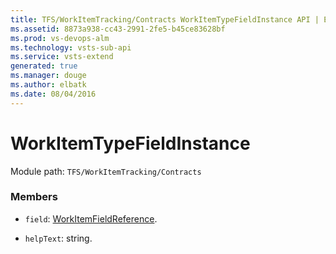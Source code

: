```yaml
---
title: TFS/WorkItemTracking/Contracts WorkItemTypeFieldInstance API | Extensions for Visual Studio Team Services
ms.assetid: 8873a938-cc43-2991-2fe5-b45ce83628bf
ms.prod: vs-devops-alm
ms.technology: vsts-sub-api
ms.service: vsts-extend
generated: true
ms.manager: douge
ms.author: elbatk
ms.date: 08/04/2016
---
```


# WorkItemTypeFieldInstance

Module path: `TFS/WorkItemTracking/Contracts`


### Members

* `field`: [WorkItemFieldReference](../../../TFS/WorkItemTracking/Contracts/WorkItemFieldReference.md). 

* `helpText`: string. 

